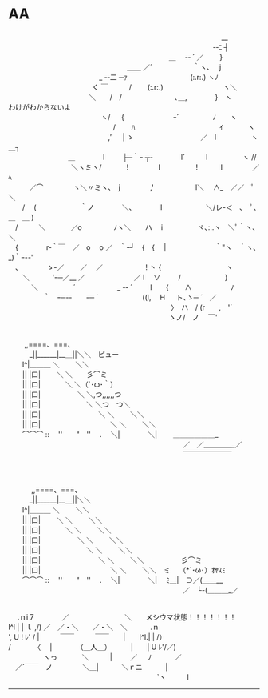 # AA

<div class="aa">
　　　　　　　　　　　　　　　　　　　　 　 　 　 　 　 　 　 　 __<br>
　　　　　　　　　　　　　　　　　　　　　　　　　　　　　 -‐ﾆ ┤<br>
　　　　　　　　　　　　　　　　　　　　　　　＿　 -‐ ´ ／　　 }<br>
　　　　　　　　　　　　　　　　　＿＿ ／´　　　 　 　 ｀ヽ､　 j<br>
　　　　　　　　　　　　　_ -‐二 ─ｧ　　　　　　　　　(:.r:.) ヽﾉ<br>
　　　　　　　　　　　　く ￣　　　/　　 (:.r:.)　　　　　 　　　 ヽ＼<br>
　 　 　 　 　 　 　 　 　 ＼　　/　/　 　　 　　　　､＿,　　　　}　ヽ　　　わけがわからないよ<br>
　　　　 　 　 　 　 　 　 　 ヽ/ 　 {　　　　　　　ｰ´　　 　 　 ﾉ　　ヽ<br>
　　　　　　　　　　　　　　　/　　 ﾊ　　　　　　　　 　 　 　 ｲ 　　　 ヽ<br>
　　　　　　　　　　　　　　 ,′ 　 | ゝ　　　　　　　　 　 ／　l　　　　　ヽ＿┐<br>
　　　　　　　 　 ＿　　　　l　 　 ├─｀ｰ ┬-　　　　l´　　　l　　　　　ヽ //<br>
　　　　　　　　　＼ヽミヽ/　　 　 !　　　　 l　 　 　 　 !　　　 l　　　　 ／ﾍ<br>
　　　／⌒　　　　 ヽ＼〃ミヽ､　j　　　　 ,'　　　　　　l＼　 ∧_　／／　ﾟ　＼<br>
　　/　 (　　　　　 　｀ノ　　　　＼､　　　　l　　　　　　 ＼/レ-＜　､　ﾟ､＿　＿ )<br>
　/　　　＼　　 　 ／o　 　　　 ﾉヽ＼　　ハ　 i　　　　　ヾ､:..ヽ　＼ﾟ｀ヽ､　 ＼<br>
　{　　　　r‐｀￣　／　o　 o ／　｀ｰ┘　{　{　 |　　　　　　　｀"ヽ　｀ヽ､_)｀ｰ--'<br>
　､　　　　ゝ-／ 　　／　 ／　　 　 　 　 ! 丶 {　　　　　　　　　 ヽ<br>
　　＼　　　 'ｰ─／__ ／　　　　　　　／ l　 ∨　 　 /　　　　　　 }<br>
　　　 ＼　　　　　´　　　　　　_ -‐ ´　 　 l　　{　　 ∧ 　　　　　 ﾉ<br>
　　　　　｀　ｰ─--　　-─ ´　　　　　　 ((l,　 H 　 ト､ゝ─ ´　／<br>
　　　　　　　　　　　　　　　　　　　　　　　 〉　ハ　/ (r　　,　'´<br>
　　　　　　　　　　　　　　　　　　　　　　　ゝノ/　ノ　 ￣'<br>
</div>
<br><br>
<div class="aa">
　　 ,,====、===、<br>
　　　_||______|__＿||＼＼　ピュー<br>
　　l^|＿＿＿ ＼　　 ＼＼<br>
　　|| |口|　　 ＼ ＼　　彡⌒ミ<br>
　　|| |口|　 　 　＼ ＼（´･ω･｀）<br>
　　|| |口|　　　　　 ＼ ＼,つ,,,,,,つ<br>
　　|| |口|　　　　　 　 ＼ ＼つ　つ＼<br>
　　|| |口|　　　　　　 　　＼ ＼　 　＼＼<br>
　　|| |口|　　　　　　　　　　＼ ＼ 　　＼＼<br>
　　⌒⌒⌒ :: 　''　　"　''　 .　 ＼|　　　　＼|　　 ＿＿＿＿＿＿_<br>
　　　　　　　　　　　　　　　　　　　　　　　　　／　／＿＿＿＿_／<br>
　　　　　　　　　　　　　　　　　　　　　　　　　￣￣￣￣￣￣￣<br>
<br>
<br>
<br>
　　　 ,,====、===、<br>
　　　_||______|__＿||＼＼<br>
　　l^|＿＿＿ ＼ 　　＼＼<br>
　　|| |口|　　 ＼ ＼ 　　＼＼<br>
　　|| |口|　 　 　＼ ＼ 　　＼＼<br>
　　|| |口|　　　　　 ＼ ＼ 　　＼＼<br>
　　|| |口|　　　　　 　 ＼ ＼　　 ＼＼<br>
　　|| |口|　　　　　　 　　＼ ＼　 　＼＼　　　　　 彡⌒ミ<br>
　　|| |口|　　　　　　　　　　＼ ＼ 　　＼＼　ミ　 （*`･ω･）ｵﾔｽﾐ<br>
　　⌒⌒⌒ :: 　''　　"　''　 .　 ＼|　　　　＼|　 ﾐ＿|　⊃／(＿＿__<br>
　　　　　　　　　　　　　　　　　　　　　　　　　／　└-(＿＿＿_／<br>
</div>
<br><br>
<div class="aa">
　 .ｎi 7　　　　／　　　　　　　　＼　　メシウマ状態！！！！！！！<br>
l^l | | ｌ ,/) ／　／・＼　　／・＼　＼　　　 .ｎ<br>
', U ! ﾚ' / |　　　￣￣　　　￣￣　　|　　l^l.| | /）<br>
/　　　 〈　 |　　　　（＿人＿）　　　 |　　| U ﾚ'/／)<br>
　　　　　ヽっ　　 　 ＼　　　| 　 　／ 　 ﾉ　　　 ／<br>
　／´￣￣　ノ　　　　 ＼＿|　　 　＼ｒニ 　　　|<br>
　　　　　　　　　　　　　　　　　　　　　 `ヽ　　　l<br>
</div>

---
